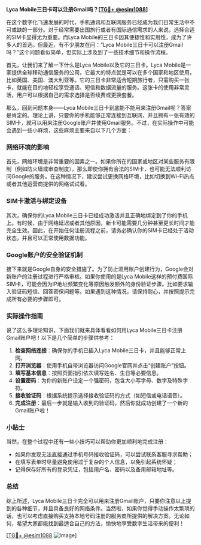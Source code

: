 **Lyca Mobile三日卡可以注册Gmail吗？[[TG💪+ @esim1088](https://t.me/s/esim1088)]**

在这个数字化飞速发展的时代，手机通讯和互联网服务已经成为我们日常生活中不可或缺的一部分。对于经常需要出国旅行或者有国际通信需求的人来说，选择合适的SIM卡显得尤为重要。而Lyca Mobile的三日卡因其便捷性和实用性，成为了许多人的首选。但最近，有不少朋友在问：“Lyca Mobile三日卡可以注册Gmail吗？”这个问题看似简单，但实际上涉及到了一些技术细节和操作流程。

首先，让我们来了解一下什么是Lyca Mobile以及它的三日卡。Lyca Mobile是一家提供全球移动通信服务的公司，它最大的特点就是可以在多个国家和地区使用，比如英国、美国、澳大利亚等。它的三日卡非常适合短期旅行者，只需购买一张卡，就能在目的地轻松享受通话、短信和数据流量的服务。这张卡的使用非常灵活，用户可以根据自己的需求选择是否续费或更换套餐。

那么，回到问题本身——Lyca Mobile三日卡到底能不能用来注册Gmail呢？答案是肯定的。理论上讲，只要你的手机能够正常连接到互联网，并且拥有一张有效的SIM卡，就可以用来注册Google账户并使用Gmail服务。不过，在实际操作中可能会遇到一些小麻烦，这些麻烦主要来自以下几个方面：

### 网络环境的影响

首先，网络环境是非常重要的因素之一。如果你所在的国家或地区对某些服务有限制（例如防火墙或审查制度），那么即使你拥有合法的SIM卡，也可能无法顺利访问Google的服务。在这种情况下，建议尝试更换网络环境，比如切换到Wi-Fi热点或者其他运营商提供的网络试试看。

### SIM卡激活与绑定设备

其次，确保你的Lyca Mobile三日卡已经成功激活并且正确地绑定到了你的手机上。有时候，由于网络延迟或者其他原因，新卡可能需要几分钟甚至更长时间才能完全生效。因此，在开始任何注册流程之前，请务必确认你的SIM卡已经处于活动状态，并且可以正常使用数据功能。

### Google账户的安全验证机制

接下来就是Google自身的安全措施了。为了防止滥用账户创建行为，Google会对新账户的注册过程进行严格审核。如果你使用的是Lyca Mobile这样的预付费国际SIM卡，可能会因为IP地址频繁变化等原因触发额外的身份验证步骤。比如要求输入验证码短信、回答密保问题等。如果遇到这种情况，请保持耐心，并按照提示完成所有必要的步骤即可。

### 实际操作指南

说了这么多理论知识，下面我们就来具体看看如何用Lyca Mobile三日卡注册Gmail账户吧！以下是几个简单的步骤供参考：

1. **检查网络连接**：确保你的手机已插入Lyca Mobile三日卡，并且能够正常上网。
2. **打开浏览器**：使用手机自带浏览器访问Google官网并点击“创建账户”按钮。
3. **填写基本信息**：按照页面指引依次填写姓名、生日等必要信息。
4. **设置密码**：为你的新账户设定一个强密码，包含大小写字母、数字及特殊字符。
5. **接收验证码**：根据系统提示选择接收验证码的方式（如短信或电话语音）。
6. **完成注册**：最后一步就是输入收到的验证码，然后你就成功创建了一个新的Gmail账户啦！

### 小贴士

当然，在整个过程中还有一些小技巧可以帮助你更加顺利地完成注册：

- 如果你发现无法直接通过手机号码接收验证码，可以尝试联系客服寻求帮助；
- 在填写表单时尽量避免使用过于复杂的个人信息，以免引起系统怀疑；
- 记得保存好所有的登录凭证，包括用户名、密码以及备用邮箱地址等。

### 总结

综上所述，Lyca Mobile三日卡完全可以用来注册Gmail账户，只要你注意以上提到的各种细节，并且具备良好的网络条件。当然啦，如果你觉得手动操作太繁琐的话，也可以考虑直接购买支持本地号码注册的服务商所提供的解决方案。无论如何，希望大家都能找到最适合自己的方法，愉快地享受数字生活带来的便利！

[[TG💪+ @esim1088](https://t.me/s/esim1088) ![Image](https://i.postimg.cc/4NQfJmqS/Snipaste-2025-05-13-00-14-12.png)]